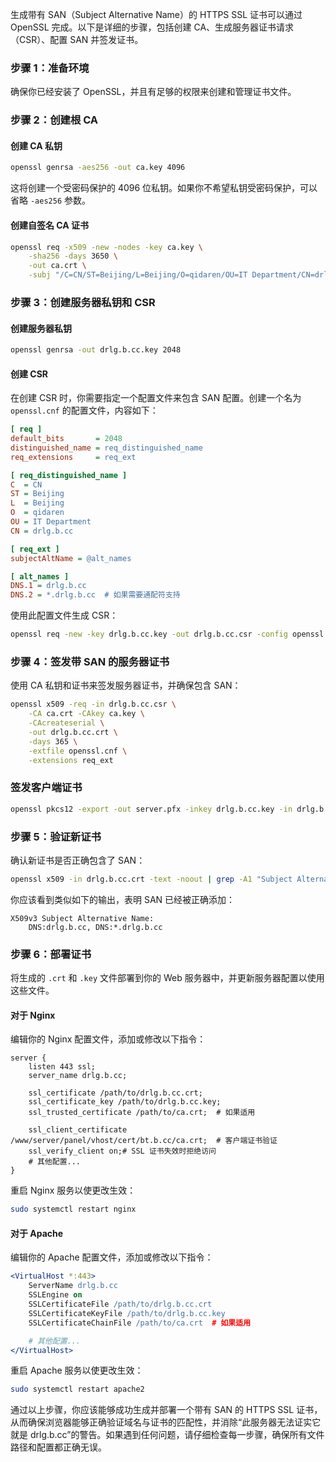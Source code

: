 生成带有 SAN（Subject Alternative Name）的 HTTPS SSL 证书可以通过 OpenSSL 完成。以下是详细的步骤，包括创建 CA、生成服务器证书请求（CSR）、配置 SAN 并签发证书。

### 步骤 1：准备环境

确保你已经安装了 OpenSSL，并且有足够的权限来创建和管理证书文件。

### 步骤 2：创建根 CA

#### 创建 CA 私钥

```bash
openssl genrsa -aes256 -out ca.key 4096
```

这将创建一个受密码保护的 4096 位私钥。如果你不希望私钥受密码保护，可以省略 `-aes256` 参数。

#### 创建自签名 CA 证书

```bash
openssl req -x509 -new -nodes -key ca.key \
    -sha256 -days 3650 \
    -out ca.crt \
    -subj "/C=CN/ST=Beijing/L=Beijing/O=qidaren/OU=IT Department/CN=drlg.b.cc"
```

### 步骤 3：创建服务器私钥和 CSR

#### 创建服务器私钥

```bash
openssl genrsa -out drlg.b.cc.key 2048
```

#### 创建 CSR

在创建 CSR 时，你需要指定一个配置文件来包含 SAN 配置。创建一个名为 `openssl.cnf` 的配置文件，内容如下：

```ini
[ req ]
default_bits       = 2048
distinguished_name = req_distinguished_name
req_extensions     = req_ext

[ req_distinguished_name ]
C  = CN
ST = Beijing
L  = Beijing
O  = qidaren
OU = IT Department
CN = drlg.b.cc

[ req_ext ]
subjectAltName = @alt_names

[ alt_names ]
DNS.1 = drlg.b.cc
DNS.2 = *.drlg.b.cc  # 如果需要通配符支持
```

使用此配置文件生成 CSR：

```bash
openssl req -new -key drlg.b.cc.key -out drlg.b.cc.csr -config openssl.cnf
```

### 步骤 4：签发带 SAN 的服务器证书

使用 CA 私钥和证书来签发服务器证书，并确保包含 SAN：

```bash
openssl x509 -req -in drlg.b.cc.csr \
    -CA ca.crt -CAkey ca.key \
    -CAcreateserial \
    -out drlg.b.cc.crt \
    -days 365 \
    -extfile openssl.cnf \
    -extensions req_ext
```

### 签发客户端证书

```bash
openssl pkcs12 -export -out server.pfx -inkey drlg.b.cc.key -in drlg.b.cc.crt -certfile ca.crt
```

### 步骤 5：验证新证书

确认新证书是否正确包含了 SAN：

```bash
openssl x509 -in drlg.b.cc.crt -text -noout | grep -A1 "Subject Alternative Name"
```

你应该看到类似如下的输出，表明 SAN 已经被正确添加：

```
X509v3 Subject Alternative Name:
    DNS:drlg.b.cc, DNS:*.drlg.b.cc
```

### 步骤 6：部署证书

将生成的 `.crt` 和 `.key` 文件部署到你的 Web 服务器中，并更新服务器配置以使用这些文件。

#### 对于 Nginx

编辑你的 Nginx 配置文件，添加或修改以下指令：

```nginx
server {
    listen 443 ssl;
    server_name drlg.b.cc;

    ssl_certificate /path/to/drlg.b.cc.crt;
    ssl_certificate_key /path/to/drlg.b.cc.key;
    ssl_trusted_certificate /path/to/ca.crt;  # 如果适用

    ssl_client_certificate /www/server/panel/vhost/cert/bt.b.cc/ca.crt;  # 客户端证书验证
    ssl_verify_client on;# SSL 证书失效时拒绝访问
    # 其他配置...
}
```

重启 Nginx 服务以使更改生效：

```bash
sudo systemctl restart nginx
```

#### 对于 Apache

编辑你的 Apache 配置文件，添加或修改以下指令：

```apache
<VirtualHost *:443>
    ServerName drlg.b.cc
    SSLEngine on
    SSLCertificateFile /path/to/drlg.b.cc.crt
    SSLCertificateKeyFile /path/to/drlg.b.cc.key
    SSLCertificateChainFile /path/to/ca.crt  # 如果适用

    # 其他配置...
</VirtualHost>
```

重启 Apache 服务以使更改生效：

```bash
sudo systemctl restart apache2
```

通过以上步骤，你应该能够成功生成并部署一个带有 SAN 的 HTTPS SSL 证书，从而确保浏览器能够正确验证域名与证书的匹配性，并消除“此服务器无法证实它就是 drlg.b.cc”的警告。如果遇到任何问题，请仔细检查每一步骤，确保所有文件路径和配置都正确无误。